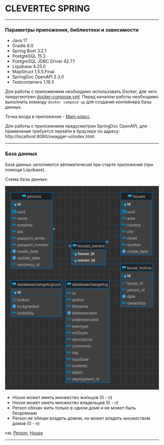 # CLEVERTEC SPRING

***

### Параметры приложения, библиотеки и зависимости

- Java 17
- Gradle 8.0
- Spring Boot 3.2.1
- PostgreSQL 15.2
- PostgreSQL JDBC Driver 42.7.1
- Liquibase 4.25.0
- MapStruct 1.5.5.Final
- SpringDoc OpenAPI 2.3.0
- Testcontainers 1.19.3

Для работы с приложением необходимо использовать Docker, для чего предусмотрен
[docker-compose.yml](docker-compose.yml "docker-compose.yml").
Перед началом работы необходимо выполнить команду ```docker compose up```
для создания контейнера базы данных.

Точка входа в приложение - [Main-класс](app/src/main/java/ru/clevertec/clevertecspring/App.java "App.java").

Для работы с приложением предусмотрен SpringDoc OpenAPI,
для применения требуется перейти в браузере по адресу: http://localhost:8080/swagger-ui/index.html.

***

### База данных

База данных заполняется автоматически при старте приложения (при помощи Liquibase).

Схема базы данных:

![database-schema](images/database-schema.png "database-schema.png")

- House может иметь множество жильцов (0 - n)
- House может иметь множество владельцев (0 - n)
- Person обязан жить только в одном доме и не может быть бездомным
- Person не обязан владеть домом, но может владеть множеством домов (0 - n)

см. [Person](dao/src/main/java/ru/clevertec/clevertecspring/entity/Person.java "Person.java"),
[House](dao/src/main/java/ru/clevertec/clevertecspring/entity/House.java "House.java")

***